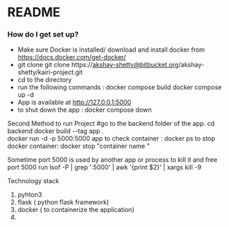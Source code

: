 # README #


### How do I get set up? ###

* Make sure Docker is installed/ download and install docker from https://docs.docker.com/get-docker/
* git clone git clone https://akshay-shetty@bitbucket.org/akshay-shetty/kairi-project.git
* cd to the directory 
* run the following commands :
    docker compose build 
    docker compose up -d 
* App is available at http://127.0.0.1:5000
* to shut down the app : docker compose down 

Second Method to run Project 
#go to the backend folder of the app. 
cd backend 
docker build --tag app .  
docker run -d -p 5000:5000 app
to check container : docker ps 
to stop docker container:  docker stop "container name "

Sometime port 5000 is used by another app or process to kill it and free port 5000 run 
lsof -P | grep ':5000' | awk '{print $2}' | xargs kill -9




Technology stack 
1. pyhton3
2. flask ( python flask framework)
3. docker ( to containerize the application)
4.